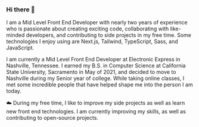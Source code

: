 ### Hi there 👋

I am a Mid Level Front End Developer with nearly two years of experience who is passionate about creating exciting code, collaborating with like-minded developers, and contributing to side projects in my free time. Some technologies I enjoy using are Next.js, Tailwind, TypeScript, Sass, and JavaScript.

I am currently a Mid Level Front End Developer at Electronic Express in Nashville, Tennessee.  I earned my B.S. in Computer Science at California State University, Sacramento in May of 2021, and decided to move to Nashville during my Senior year of college.  While taking online classes, I met some incredible people that have helped shape me into the person I am today.

☁️ During my free time, I like to improve my side projects as well as learn new front end technologies. I am currently improving my skills, as well as contributing to open-source projects.
